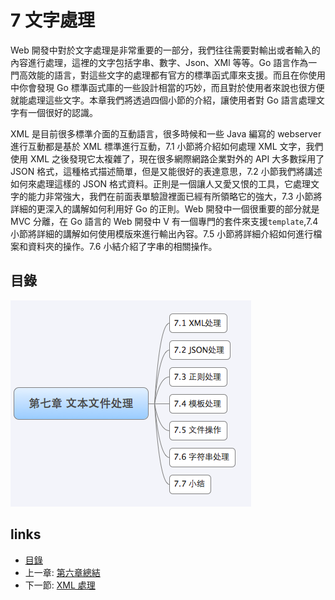 # 7 文字處理
Web 開發中對於文字處理是非常重要的一部分，我們往往需要對輸出或者輸入的內容進行處理，這裡的文字包括字串、數字、Json、XMl 等等。Go 語言作為一門高效能的語言，對這些文字的處理都有官方的標準函式庫來支援。而且在你使用中你會發現 Go 標準函式庫的一些設計相當的巧妙，而且對於使用者來說也很方便就能處理這些文字。本章我們將透過四個小節的介紹，讓使用者對 Go 語言處理文字有一個很好的認識。

XML 是目前很多標準介面的互動語言，很多時候和一些 Java 編寫的 webserver 進行互動都是基於 XML 標準進行互動，7.1 小節將介紹如何處理 XML 文字，我們使用 XML 之後發現它太複雜了，現在很多網際網路企業對外的 API 大多數採用了 JSON 格式，這種格式描述簡單，但是又能很好的表達意思，7.2 小節我們將講述如何來處理這樣的 JSON 格式資料。正則是一個讓人又愛又恨的工具，它處理文字的能力非常強大，我們在前面表單驗證裡面已經有所領略它的強大，7.3 小節將詳細的更深入的講解如何利用好 Go 的正則。Web 開發中一個很重要的部分就是 MVC 分離，在 Go 語言的 Web 開發中 V 有一個專門的套件來支援`template`,7.4 小節將詳細的講解如何使用模版來進行輸出內容。7.5 小節將詳細介紹如何進行檔案和資料夾的操作。7.6 小結介紹了字串的相關操作。

## 目錄
   ![](images/navi7.png)

## links
   * [目錄](preface.md)
   * 上一章: [第六章總結](06.5.md)
   * 下一節: [XML 處理](07.1.md)
